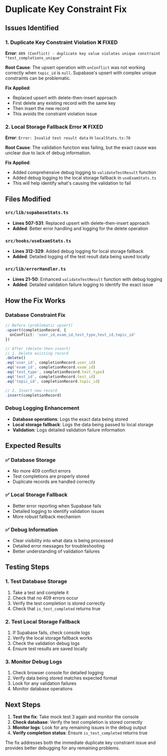 # Duplicate Key Constraint Fix

## Issues Identified

### 1. **Duplicate Key Constraint Violation** ❌ FIXED
**Error**: `409 (Conflict) - duplicate key value violates unique constraint "test_completions_unique"`

**Root Cause**: The upsert operation with `onConflict` was not working correctly when `topic_id` is `null`. Supabase's upsert with complex unique constraints can be problematic.

**Fix Applied**:
- Replaced upsert with delete-then-insert approach
- First delete any existing record with the same key
- Then insert the new record
- This avoids the constraint violation issue

### 2. **Local Storage Fallback Error** ❌ FIXED
**Error**: `Error: Invalid test result data` in `localStats.ts:78`

**Root Cause**: The validation function was failing, but the exact cause was unclear due to lack of debug information.

**Fix Applied**:
- Added comprehensive debug logging to `validateTestResult` function
- Added debug logging to the local storage fallback in `useExamStats.ts`
- This will help identify what's causing the validation to fail

## Files Modified

### `src/lib/supabaseStats.ts`
- **Lines 507-531**: Replaced upsert with delete-then-insert approach
- **Added**: Better error handling and logging for the delete operation

### `src/hooks/useExamStats.ts`
- **Lines 312-329**: Added debug logging for local storage fallback
- **Added**: Detailed logging of the test result data being saved locally

### `src/lib/errorHandler.ts`
- **Lines 21-50**: Enhanced `validateTestResult` function with debug logging
- **Added**: Detailed validation failure logging to identify the exact issue

## How the Fix Works

### Database Constraint Fix
```typescript
// Before (problematic upsert)
.upsert(completionRecord, {
  onConflict: 'user_id,exam_id,test_type,test_id,topic_id'
})

// After (delete-then-insert)
// 1. Delete existing record
.delete()
.eq('user_id', completionRecord.user_id)
.eq('exam_id', completionRecord.exam_id)
.eq('test_type', completionRecord.test_type)
.eq('test_id', completionRecord.test_id)
.eq('topic_id', completionRecord.topic_id)

// 2. Insert new record
.insert(completionRecord)
```

### Debug Logging Enhancement
- **Database operations**: Logs the exact data being stored
- **Local storage fallback**: Logs the data being passed to local storage
- **Validation**: Logs detailed validation failure information

## Expected Results

### ✅ **Database Storage**
- No more 409 conflict errors
- Test completions are properly stored
- Duplicate records are handled correctly

### ✅ **Local Storage Fallback**
- Better error reporting when Supabase fails
- Detailed logging to identify validation issues
- More robust fallback mechanism

### ✅ **Debug Information**
- Clear visibility into what data is being processed
- Detailed error messages for troubleshooting
- Better understanding of validation failures

## Testing Steps

### 1. Test Database Storage
1. Take a test and complete it
2. Check that no 409 errors occur
3. Verify the test completion is stored correctly
4. Check that `is_test_completed` returns true

### 2. Test Local Storage Fallback
1. If Supabase fails, check console logs
2. Verify the local storage fallback works
3. Check the validation debug logs
4. Ensure test results are saved locally

### 3. Monitor Debug Logs
1. Check browser console for detailed logging
2. Verify data being stored matches expected format
3. Look for any validation failures
4. Monitor database operations

## Next Steps

1. **Test the fix**: Take mock test 3 again and monitor the console
2. **Check database**: Verify the test completion is stored correctly
3. **Monitor logs**: Look for any remaining issues in the debug output
4. **Verify completion status**: Ensure `is_test_completed` returns true

The fix addresses both the immediate duplicate key constraint issue and provides better debugging for any remaining problems.
